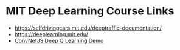 # MIT Deep Learning Course Links

* https://selfdrivingcars.mit.edu/deeptraffic-documentation/
* https://deeplearning.mit.edu/
* [ConvNetJS Deep Q Learning Demo](https://cs.stanford.edu/people/karpathy/convnetjs/demo/rldemo.html)

